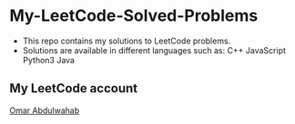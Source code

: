 # My-LeetCode-Solved-Problems
- This repo contains my solutions to LeetCode problems.
- Solutions are available in different languages such as:
  C++
  JavaScript
  Python3
  Java

## My LeetCode account
[Omar Abdulwahab](https://leetcode.com/omar_abdulwahab/)
